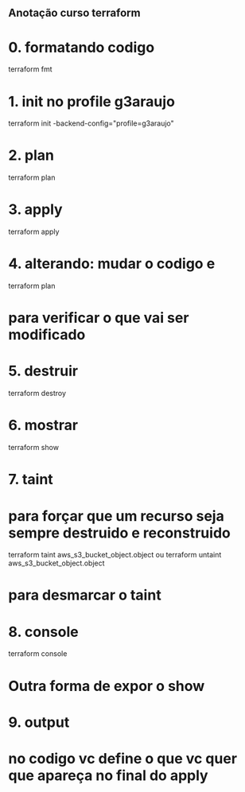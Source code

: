 ## Anotação curso terraform ##

# 0. formatando codigo
terraform fmt

# 1. init no profile g3araujo
terraform init -backend-config="profile=g3araujo"

# 2. plan
terraform plan

# 3. apply
terraform apply

# 4. alterando: mudar o codigo e 
terraform plan
# para verificar o que vai ser modificado

# 5. destruir
terraform destroy

# 6. mostrar
terraform show

# 7. taint
# para forçar que um recurso seja sempre destruido e reconstruido
terraform taint aws_s3_bucket_object.object 
ou
terraform untaint aws_s3_bucket_object.object 
# para desmarcar o taint

# 8. console
terraform console
# Outra forma de expor o show

# 9. output
# no codigo vc define o que vc quer que apareça no final do apply


